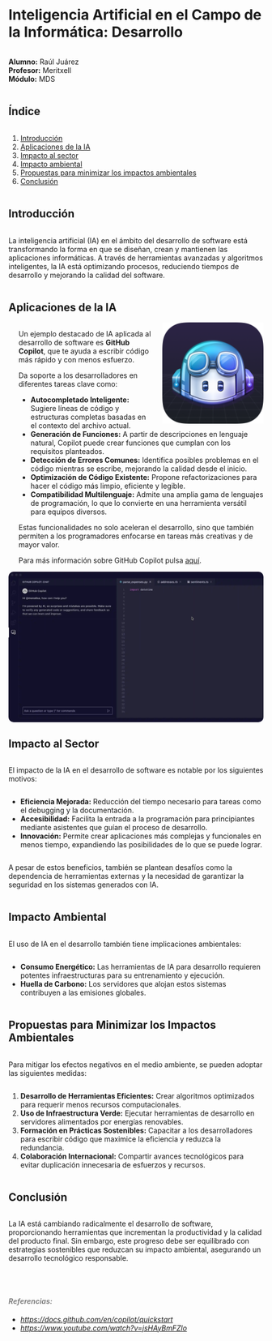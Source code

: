 <div style="display: flex; margin: 0 auto; flex-direction: column; width: 100%; max-width: 1100px">

# Inteligencia Artificial en el Campo de la Informática: Desarrollo

**Alumno:** Raúl Juárez  
**Profesor:** Meritxell  
**Módulo:** MDS

## Índice
1. [Introducción](#introducción)
2. [Aplicaciones de la IA](#aplicaciones-de-la-ia)
3. [Impacto al sector](#impacto-al-sector)
4. [Impacto ambiental](#impacto-ambiental)
5. [Propuestas para minimizar los impactos ambientales](#propuestas-para-minimizar-los-impactos-ambientales)
6. [Conclusión](#conclusión)

## Introducción
La inteligencia artificial (IA) en el ámbito del desarrollo de software está transformando la forma en que se diseñan, crean y mantienen las aplicaciones informáticas. A través de herramientas avanzadas y algoritmos inteligentes, la IA está optimizando procesos, reduciendo tiempos de desarrollo y mejorando la calidad del software.

## Aplicaciones de la IA

<div style="margin-left: 20px;">
  <img src="../Imagenes/LogoGitHubCopitlot.png" alt="Logo de GitHub Copilot" width="200" style="float: right; margin-left: 20px;">

  Un ejemplo destacado de IA aplicada al desarrollo de software es **GitHub Copilot**, que te ayuda a escribir código más rápido y con menos esfuerzo. 

  Da soporte a los desarrolladores en diferentes tareas clave como:

  - **Autocompletado Inteligente:** Sugiere líneas de código y estructuras completas basadas en el contexto del archivo actual.
  - **Generación de Funciones:** A partir de descripciones en lenguaje natural, Copilot puede crear funciones que cumplan con los requisitos planteados.
  - **Detección de Errores Comunes:** Identifica posibles problemas en el código mientras se escribe, mejorando la calidad desde el inicio.
  - **Optimización de Código Existente:** Propone refactorizaciones para hacer el código más limpio, eficiente y legible.
  - **Compatibilidad Multilenguaje:** Admite una amplia gama de lenguajes de programación, lo que lo convierte en una herramienta versátil para equipos diversos.

  Estas funcionalidades no solo aceleran el desarrollo, sino que también permiten a los programadores enfocarse en tareas más creativas y de mayor valor.

  Para más información sobre GitHub Copilot pulsa [aquí](https://docs.github.com/en/copilot/about-github-copilot/what-is-github-copilot).
</div>
<img src="../Imagenes/interfazCop.png" alt="Imagen Copitlot" style="border-radius: 10px;">

## Impacto al Sector
El impacto de la IA en el desarrollo de software es notable por los siguientes motivos:

- **Eficiencia Mejorada:** Reducción del tiempo necesario para tareas como el debugging y la documentación.
- **Accesibilidad:** Facilita la entrada a la programación para principiantes mediante asistentes que guían el proceso de desarrollo.
- **Innovación:** Permite crear aplicaciones más complejas y funcionales en menos tiempo, expandiendo las posibilidades de lo que se puede lograr.

A pesar de estos beneficios, también se plantean desafíos como la dependencia de herramientas externas y la necesidad de garantizar la seguridad en los sistemas generados con IA.

## Impacto Ambiental
El uso de IA en el desarrollo también tiene implicaciones ambientales:

- **Consumo Energético:** Las herramientas de IA para desarrollo requieren potentes infraestructuras para su entrenamiento y ejecución.
- **Huella de Carbono:** Los servidores que alojan estos sistemas contribuyen a las emisiones globales.

## Propuestas para Minimizar los Impactos Ambientales
Para mitigar los efectos negativos en el medio ambiente, se pueden adoptar las siguientes medidas:

1. **Desarrollo de Herramientas Eficientes:** Crear algoritmos optimizados para requerir menos recursos computacionales.
2. **Uso de Infraestructura Verde:** Ejecutar herramientas de desarrollo en servidores alimentados por energías renovables.
3. **Formación en Prácticas Sostenibles:** Capacitar a los desarrolladores para escribir código que maximice la eficiencia y reduzca la redundancia.
4. **Colaboración Internacional:** Compartir avances tecnológicos para evitar duplicación innecesaria de esfuerzos y recursos.

## Conclusión
La IA está cambiando radicalmente el desarrollo de software, proporcionando herramientas que incrementan la productividad y la calidad del producto final. Sin embargo, este progreso debe ser equilibrado con estrategias sostenibles que reduzcan su impacto ambiental, asegurando un desarrollo tecnológico responsable.
</div>

<br>
<br>

#### ***<span style="color:gray;">Referencias: </span>*** 
- *https://docs.github.com/en/copilot/quickstart*
- *https://www.youtube.com/watch?v=jsHAyBmFZlo*
